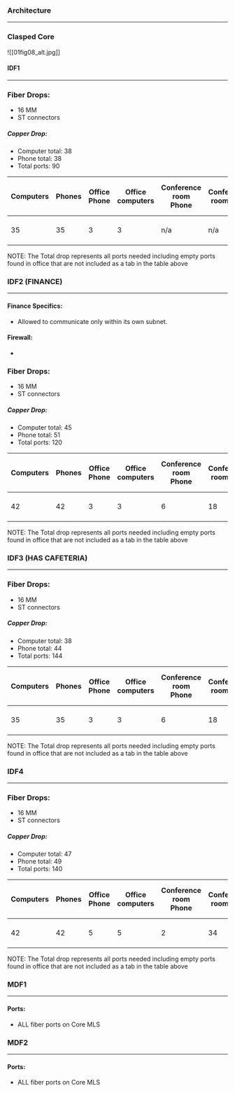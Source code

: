 ### Architecture
---
### Clasped Core
![[01fig08_alt.jpg]]

#### IDF1
----
### Fiber Drops: 
- 16 MM
- ST connectors

##### Copper Drop:
- Computer total: 38
- Phone total: 38
- Total ports: 90

| Computers | Phones | Office Phone | Office computers |  Conference room Phone | Conference room data |Cafeteria | Total drops/ ports needed | Phone ports type | computer ports type|
| -- | -- | -- | --|--| --| -- | --| --| --|
| 35| 35| 3 | 3 | n/a | n/a | n/a | 90 | Fa or > rj-45 | Giga Ethernet rj-45 |

NOTE: The Total drop represents all ports needed including empty ports found in office that are not included as a tab in the table above 



### IDF2 (FINANCE)
---
#### Finance Specifics:
- Allowed to communicate only within its own subnet.

#### Firewall:
- 
### Fiber Drops: 
- 16 MM
- ST connectors

##### Copper Drop:
- Computer total: 45
- Phone total: 51
- Total ports: 120

| Computers | Phones | Office Phone | Office computers |  Conference room Phone | Conference room data |Cafeteria | Total drops/ ports needed | Phone ports type | computer ports type|
| -- | -- | -- | --|--| --| -- | --| --| --|
| 42 | 42 | 3 | 3 | 6 | 18 | N/A | 120 | Fa or > rj-45 | Giga Ethernet rj-45 |

NOTE: The Total drop represents all ports needed including empty ports found in office that are not included as a tab in the table above 


### IDF3 (HAS CAFETERIA)
----
### Fiber Drops: 
- 16 MM
- ST connectors

##### Copper Drop:
- Computer total: 38
- Phone total: 44
- Total ports: 144

| Computers | Phones | Office Phone | Office computers |  Conference room Phone | Conference room data |Cafeteria | Total drops/ ports needed | Phone ports type | computer ports type|
| -- | -- | -- | --|--| --| -- | --| --| --|
| 35| 35| 3 | 3 | 6 | 18 |30 | 144 | Fa or > rj-45 | Giga Ethernet rj-45 |

NOTE: The Total drop represents all ports needed including empty ports found in office that are not included as a tab in the table above 

### IDF4
---
### Fiber Drops: 
- 16 MM
- ST connectors

##### Copper Drop:
- Computer total: 47
- Phone total: 49
- Total ports: 140

| Computers | Phones | Office Phone | Office computers |  Conference room Phone | Conference room data |Cafeteria | Total drops/ ports needed | Phone ports type | computer ports type|
| -- | -- | -- | --|--| --| -- | --| --| --|
| 42 | 42 | 5 | 5 | 2 | 34 | N/A | 140 | Fa or > rj-45 | Giga Ethernet rj-45 |

NOTE: The Total drop represents all ports needed including empty ports found in office that are not included as a tab in the table above 

### MDF1
---
#### Ports:
- ALL fiber ports on Core MLS


### MDF2
---
#### Ports:
- ALL fiber ports on Core MLS


